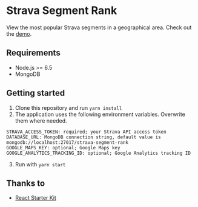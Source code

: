 # Strava Segment Rank

View the most popular Strava segments in a geographical area. Check out the [demo](https://strava-segment-rank.azurewebsites.net/).

## Requirements

- Node.js >= 6.5
- MongoDB

## Getting started

1. Clone this repository and run `yarn install`
2. The application uses the following environment variables. Overwrite them where needed.
```
STRAVA_ACCESS_TOKEN: required; your Strava API access token
DATABASE_URL: MongoDB connection string, default value is mongodb://localhost:27017/strava-segment-rank
GOOGLE_MAPS_KEY: optional; Google Maps key
GOOGLE_ANALYTICS_TRACKING_ID: optional; Google Analytics tracking ID
```
3. Run with `yarn start`

## Thanks to

- [React Starter Kit](https://github.com/kriasoft/react-starter-kit)
